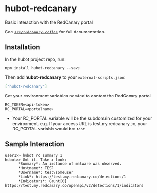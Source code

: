 # hubot-redcanary

Basic interaction with the RedCanary portal

See [`src/redcanary.coffee`](src/redcanary.coffee) for full documentation.

## Installation

In the hubot project repo, run:

`npm install hubot-redcanary --save`

Then add **hubot-redcanary** to your `external-scripts.json`:

```json
["hubot-redcanary"]
```

Set your environment variables needed to contact the RedCanary portal

```
RC_TOKEN=<api-token>
RC_PORTAL=<portalname>
```
* Your RC_PORTAL variable will be the subdomain customized for your environment. e.g. If your access URL is test.my.redcanary.co, your RC_PORTAL variable would be:
```test```

## Sample Interaction

```
user1>> hubot rc summary 1
hubot>> Got it. Take a look:
      *Summary*​: An instance of malware was observed.
      *Hostname*: TEST
      *Username*: test\someuser
      *Link*: https://test.my.redcanary.co/detections/1
      *Indicators*: Count[0] https://test.my.redcanary.co/openapi/v2/detections/1/indicators
```
